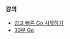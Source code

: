 ### 강의

- [쉽고 빠른 Go 시작하기](https://nomadcoders.co/go-for-beginners/lobby)
- [30분 Go](https://programmers.co.kr/learn/courses/13)
